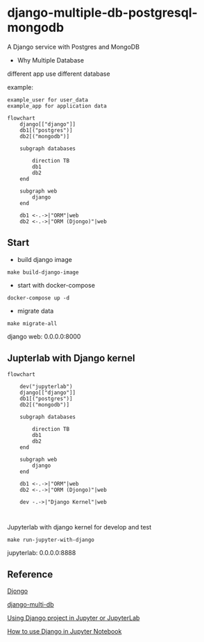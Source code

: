 # django-multiple-db-postgresql-mongodb

A Django service with Postgres and MongoDB

- Why Multiple Database

different app use different database

example:

```
example_user for user_data
example_app for application data
```

```mermaid
flowchart
    django[["django"]]
    db1[("postgres")]
    db2[("mongodb")]
    
    subgraph databases
    
        direction TB
        db1
        db2
    end
    
    subgraph web
        django
    end
    
    db1 <-.->|"ORM"|web
    db2 <-.->|"ORM (Djongo)"|web

```

## Start

- build django image

```shell
make build-django-image
```

- start with docker-compose

```shell
docker-compose up -d
```

- migrate data

```shell
make migrate-all
```

django web: 0.0.0.0:8000

## Jupterlab with Django kernel

```mermaid
flowchart

    dev("jupyterlab")
    django[["django"]]
    db1[("postgres")]
    db2[("mongodb")]
    
    subgraph databases
    
        direction TB
        db1
        db2
    end
    
    subgraph web
        django
    end
    
    db1 <-.->|"ORM"|web
    db2 <-.->|"ORM (Djongo)"|web
    
    dev -.->|"Django Kernel"|web

    

```

Jupyterlab with django kernel for develop and test

```shell
make run-jupyter-with-django
```

jupyterlab: 0.0.0.0:8888

## Reference

[Djongo](https://www.djongomapper.com/get-started/)

[django-multi-db](https://docs.djangoproject.com/en/4.0/topics/db/multi-db/)

[Using Django project in Jupyter or JupyterLab](https://gist.github.com/EtsuNDmA/dd8949061783bf593706559374c8f635)

[How to use Django in Jupyter Notebook](https://medium.com/ayuth/how-to-use-django-in-jupyter-notebook-561ea2401852)

